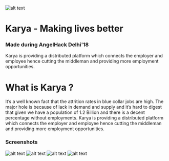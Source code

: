 ![alt text](https://github.com/AlabhyaVaibhav/ah2018/blob/master/images/logo.png)
# Karya - Making lives better
### Made during AngelHack Delhi'18
Karya is providing a distributed platform which connects the employer and employee hence cutting the middleman and providing more employment opportunities.

# What is Karya ? 
It’s a well known fact that the attrition rates in blue collar jobs are high. The major hole is because of lack in demand and supply and it’s hard to digest that given we have a population of 1.2 Billion and there is a decent percentage without employments. Karya is providing a distributed platform which connects the employer and employee hence cutting the middleman and providing more employment opportunities.

### Screenshots

![alt text](https://github.com/AlabhyaVaibhav/ah2018/blob/master/images/onboard.gif)
![alt text](https://github.com/AlabhyaVaibhav/ah2018/blob/master/images/karya.gif)
![alt text](https://github.com/AlabhyaVaibhav/ah2018/blob/master/images/features.gif)
![alt text](https://github.com/AlabhyaVaibhav/ah2018/blob/master/images/employer.gif)

